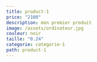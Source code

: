 ```yaml
---
title: product-1
price: "2100"
description: mon premier produit
image: /assets/ordinateur.jpg
couleur: noir
taille: "0.24"
categorie: categorie-1
path: product-1
---
```

